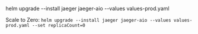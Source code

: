 helm upgrade --install jaeger jaeger-aio --values values-prod.yaml


Scale to Zero: `helm upgrade --install jaeger jaeger-aio --values values-prod.yaml --set replicaCount=0`
